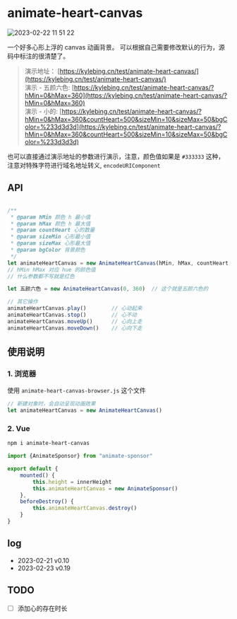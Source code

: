 # animate-heart-canvas

![2023-02-22 11 51 22](https://user-images.githubusercontent.com/12215982/220519714-8a13833e-b025-45b6-9015-2b9d99618576.png)

一个好多心形上浮的 canvas 动画背景。
可以根据自己需要修改默认的行为，源码中标注的很清楚了。

> 演示地址： [https://kylebing.cn/test/animate-heart-canvas/](https://kylebing.cn/test/animate-heart-canvas/)  
> 演示 - 五颜六色: [https://kylebing.cn/test/animate-heart-canvas/?hMin=0&hMax=360](https://kylebing.cn/test/animate-heart-canvas/?hMin=0&hMax=360)  
> 演示 - 小的: [https://kylebing.cn/test/animate-heart-canvas/?hMin=0&hMax=360&countHeart=500&sizeMin=10&sizeMax=50&bgColor=%233d3d3d](https://kylebing.cn/test/animate-heart-canvas/?hMin=0&hMax=360&countHeart=500&sizeMin=10&sizeMax=50&bgColor=%233d3d3d)


也可以直接通过演示地址的参数进行演示，注意，颜色值如果是 `#333333` 这种，注意对特殊字符进行域名地址转义, `encodeURIComponent`


## API

```js

/**
 * @param hMin 颜色 h 最小值
 * @param hMax 颜色 h 最大值
 * @param countHeart 心的数量
 * @param sizeMin 心形最小值
 * @param sizeMax 心形最大值
 * @param bgColor 背景颜色
 */
let animateHeartCanvas = new AnimateHeartCanvas(hMin, hMax, countHeart, sizeMin, sizeMax, bgColor)
// hMin hMax 对应 hue 的颜色值
// 什么参数都不写就是红色

let 五颜六色 = new AnimateHeartCanvas(0, 360)  // 这个就是五颜六色的

// 其它操作
animateHeartCanvas.play()        // 心动起来
animateHeartCanvas.stop()        // 心不动
animateHeartCanvas.moveUp()      // 心向上走
animateHeartCanvas.moveDown()    // 心向下走
```


## 使用说明

### 1. 浏览器
使用 `animate-heart-canvas-browser.js` 这个文件
```js
// 新建对象时，会自动呈现动画效果
let animateHeartCanvas = new AnimateHeartCanvas()

```

### 2. Vue

```bash
npm i animate-heart-canvas
```

```js
import {AnimateSponsor} from "animate-sponsor"

export default {
    mounted() {
        this.height = innerHeight
        this.animateHeartCanvas = new AnimateSponsor()
    },
    beforeDestroy() {
        this.animateHeartCanvas.destroy()
    }
}
```

## log
- 2023-02-21 v0.10
- 2023-02-23 v0.19


## TODO
- [ ] 添加心的存在时长
